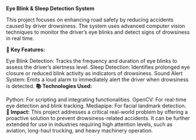 **Eye Blink & Sleep Detection System**

This project focuses on enhancing road safety by reducing accidents caused by driver drowsiness. The system uses advanced computer vision techniques to monitor the driver’s eye blinks and detect signs of drowsiness in real time.

**🔑 Key Features:**

Eye Blink Detection: Tracks the frequency and duration of eye blinks to assess the driver’s alertness level.
Sleep Detection: Identifies prolonged eye closure or reduced blink activity as indicators of drowsiness.
Sound Alert System: Emits a loud alarm to immediately alert the driver when drowsiness is detected.
**📚 Technologies Used:**

Python: For scripting and integrating functionalities.
OpenCV: For real-time eye detection and blink tracking.
Mediapipe: For facial landmark detection.
**🚀 Impact:**
This project addresses a critical real-world problem by offering a proactive solution to prevent drowsiness-related accidents. It can be further extended for use in industries requiring high attention levels, such as aviation, long-haul trucking, and heavy machinery operation.
